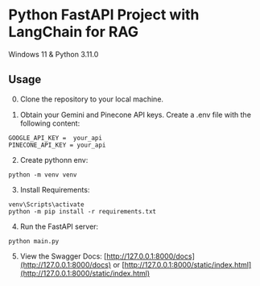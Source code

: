 # Python FastAPI Project with LangChain for RAG

Windows 11 & Python 3.11.0  

## Usage
0. Clone the repository to your local machine.

1. Obtain your Gemini and Pinecone API keys. Create a .env file with the following content: 

```
GOOGLE_API_KEY =  your_api
PINECONE_API_KEY = your_api
```

2. Create pythonn env: 
```
python -m venv venv
```
3. Install Requirements:
```
venv\Scripts\activate
python -m pip install -r requirements.txt
```
4. Run the FastAPI server:
```
python main.py
```
5. View the Swagger Docs: [http://127.0.0.1:8000/docs](http://127.0.0.1:8000/docs) or [http://127.0.0.1:8000/static/index.html](http://127.0.0.1:8000/static/index.html)

